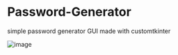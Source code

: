 # Password-Generator

simple password generator GUI made with customtkinter

![image](https://user-images.githubusercontent.com/73978995/213560936-6cd681e7-37ef-4a57-ba07-24a0f6792c93.png)
